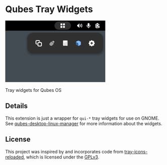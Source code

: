 # Qubes Tray Widgets

![Screenshot](assets/screenshot.png)

Tray widgets for Qubes OS

## Details

This extension is just a wrapper for `qui-*` tray widgets for use on GNOME. See [qubes-desktop-linux-manager](https://github.com/QubesOS/qubes-desktop-linux-manager) for more information about the widgets.

## License

This project was inspired by and incorporates code from [tray-icons-reloaded](https://github.com/martinpl/tray-icons-reloaded), which is licensed under the [GPLv3](COPYING.tray-icons-reloaded).

